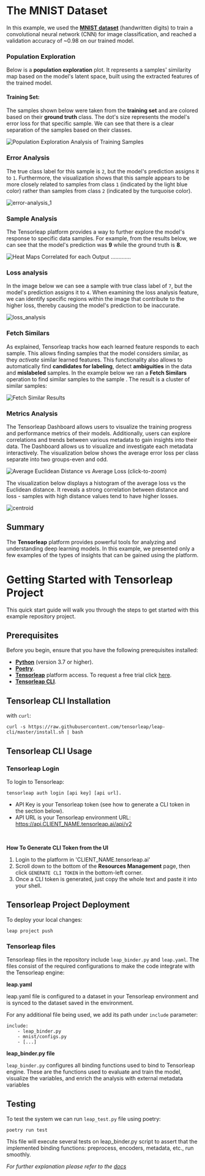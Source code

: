 # The MNIST Dataset

In this example, we used the [**MNIST dataset**](http://yann.lecun.com/exdb/mnist/) (handwritten digits) to train a convolutional neural network (CNN) for image classification, and reached a validation accuracy of \~0.98 on our trained model.

### Population Exploration <a href="#population-exploration" id="population-exploration"></a>

Below is a **population exploration** plot. It represents a samples' similarity map based on the model's latent space, built using the extracted features of the trained model.

#### Training Set:

The samples shown below were taken from the **training set** and are colored based on their **ground truth** class. The dot's size represents the model's error loss for that specific sample. We can see that there is a clear separation of the samples based on their classes.

![Population Exploration Analysis of Training Samples](images/population_exploration_training.png)


### Error Analysis <a href="#error-analysis" id="error-analysis"></a>

The true class label for this sample is `2`, but the model's prediction assigns it to `1`.
Furthermore, the visualization shows that this sample appears to be more closely related to samples from class `1` 
(indicated by the light blue color) rather than samples from class `2` (indicated by the turquoise color).

![error-analysis_1](images/error-analysis_1.png)

### Sample Analysis <a href="#sample-analysis" id="sample-analysis"></a>

The Tensorleap platform provides a way to further explore the model's response to specific data samples. For example, from the results below, we can see that the model's prediction was **9** while the ground truth is **8**. 

![Heat Maps Correlated for each Output](../.gitbook/assets/mnist-sample-analysis.gif)
.............

### Loss analysis

In the image below we can see a sample with true class label of `7`, but the model's prediction assigns it to `4`.
When examining the loss analysis feature, we can identify specific regions within the image that contribute to the 
higher loss, thereby causing the model's prediction to be inaccurate.

![loss_analysis](images/loss_analysis.png)

### Fetch Similars <a href="#fetch-similars" id="fetch-similars"></a>

As explained, Tensorleap tracks how each learned feature responds to each sample. This allows finding samples that the model considers similar, as they _activate_ similar learned features.
This functionality also allows to automatically find **candidates for labeling**, detect **ambiguities** in the data and **mislabeled** samples.&#x20;
In the example below we ran a **Fetch Similars** operation to find similar samples to the sample <img src="images/8.png" alt="" data-size="line">. The result is a cluster of similar samples:

![Fetch Similar Results](images/Fetch_Similars_6.png)

### Metrics Analysis <a href="#results-analysis" id="results-analysis"></a>

The Tensorleap Dashboard allows users to visualize the training progress and performance metrics of their models. Additionally, users can explore correlations and trends between various metadata to gain insights into their data.
The Dashboard allows us to visualize and investigate each metadata interactively. The visualization below shows the average error loss per class separate into two groups-even and odd.

![Average Euclidean Distance vs Average Loss (click-to-zoom)](images/Metrics_Analysis.png)

The visualization below displays a histogram of the average loss vs the Euclidean distance. It reveals a strong 
correlation between distance and loss - samples with high distance values tend to have higher losses.

![centroid](images/centroid.png)

## Summary

The **Tensorleap** platform provides powerful tools for analyzing and understanding deep learning models. In this example, we presented only a few examples of the types of insights that can be gained using the platform.&#x20;


# Getting Started with Tensorleap Project

This quick start guide will walk you through the steps to get started with this example repository project.

## Prerequisites

Before you begin, ensure that you have the following prerequisites installed:

- **[Python](https://www.python.org/)** (version 3.7 or higher).
- **[Poetry](https://python-poetry.org/)**.
- **[Tensorleap](https://tensorleap.ai/)** platform access. To request a free trial click [here](https://meetings.hubspot.com/esmus/free-trial).
- **[Tensorleap CLI](https://github.com/tensorleap/leap-cli)**.

## Tensorleap **CLI Installation**

with `curl`:

```
curl -s https://raw.githubusercontent.com/tensorleap/leap-cli/master/install.sh | bash
```

## Tensorleap CLI Usage

### Tensorleap **Login**

To login to Tensorleap:

```
tensorleap auth login [api key] [api url].
```

- API Key is your Tensorleap token (see how to generate a CLI token in the section below).
- API URL is your Tensorleap environment URL: https://api.CLIENT_NAME.tensorleap.ai/api/v2

<br>

**How To Generate CLI Token from the UI**

1. Login to the platform in 'CLIENT_NAME.tensorleap.ai'
2. Scroll down to the bottom of the **Resources Management** page, then click `GENERATE CLI TOKEN` in the bottom-left corner.
3. Once a CLI token is generated, just copy the whole text and paste it into your shell.


## Tensorleap **Project Deployment**

To deploy your local changes:

```
leap project push
```

### **Tensorleap files**

Tensorleap files in the repository include `leap_binder.py` and `leap.yaml`. The files consist of the  required configurations to make the code integrate with the Tensorleap engine:

**leap.yaml**

leap.yaml file is configured to a dataset in your Tensorleap environment and is synced to the dataset saved in the environment.

For any additional file being used, we add its path under `include` parameter:

```
include:
    - leap_binder.py
    - mnist/configs.py
    - [...]
```

**leap_binder.py file**

`leap_binder.py` configures all binding functions used to bind to Tensorleap engine. These are the functions used to evaluate and train the model, visualize the variables, and enrich the analysis with external metadata variables

## Testing

To test the system we can run `leap_test.py` file using poetry:

```
poetry run test
```

This file will execute several tests on leap_binder.py script to assert that the implemented binding functions: preprocess, encoders,  metadata, etc.,  run smoothly.

*For further explanation please refer to the [docs](https://docs.tensorleap.ai/)*
